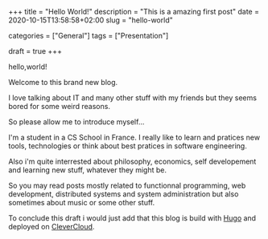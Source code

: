+++
title = "Hello World!"
description = "This is a amazing first post"
date = 2020-10-15T13:58:58+02:00
slug = "hello-world"

categories = ["General"]
tags = ["Presentation"]


draft = true
+++

hello,world!

Welcome to this brand new blog.

I love talking about IT and many other stuff with my friends but they seems bored for some weird reasons.

So please allow me to introduce myself...

I'm a student in a CS School in France. I really like to learn and pratices new tools, technologies or think about best pratices in software engineering.

Also i'm quite interrested about philosophy, economics, self developement and learning new stuff, whatever they might be.

So you may read posts mostly related to functionnal programming, web development, distributed systems and system administration but also sometimes about music or some other stuff.

To conclude this draft i would just add that this blog is build with [Hugo](https://gohugo.io/) and deployed on [CleverCloud](https://www.clever-cloud.com).
